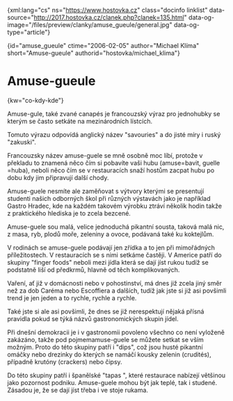
{xml:lang="cs" ns="https://www.hostovka.cz" class="docinfo linklist" data-source="http://2017.hostovka.cz/clanek.php?clanek=135.html" data-og-image="/files/preview/clanky/amuse_gueule/general.jpg" data-og-type="article"}

{id="amuse\_gueule" ctime="2006-02-05" author="Michael Klíma" short="Amuse-gueule" authorid="hostovka/michael\_klima"}

# Amuse-gueule

{kw="co-kdy-kde"}

Amuse-gule, také zvané canapés je francouzský výraz pro jednohubky se kterým se často setkáte na mezinárodních lístcích.

Tomuto výrazu odpovídá anglický název "savouries" a do jisté míry i ruský "zakuski".

Francouzsky název amuse-guele se mně osobně moc líbí, protože v překladu to znamená něco čím si pobavíte vaši hubu (amuse=bavit, guelle =huba), neboli něco čím se v restauracích snaží hostům zacpat hubu po dobu kdy jim připravují další chody.

Amuse-guele nesmíte ale zaměňovat s výtvory kterými se presentují studenti našich odborných škol při různých výstavách jako je například Gastro Hradec, kde na každém takovém výrobku ztráví několik hodin takže z praktického hlediska je to zcela bezcené.

Amuse-guele sou malá, velice jednoduchá pikantní sousta, taková malá nic, z masa, ryb, plodů moře, zeleniny a ovoce, podávaná také ku koktejlům.

V rodinách se amuse-guele podávají jen zřídka a to jen při mimořádných příležitostech. V restauracích se s nimi setkáme častěji. V Americe patří do skupiny "finger foods" neboli mezi jídla která se dají jíst rukou tudíž se podstatně liší od předkrmů, hlavně od těch komplikovaných.

Vaření, ať již v domácnosti nebo v pohostinství, má dnes již zcela jiný směr než za dob Caréma nebo Escoffiera a dalších, tudíž jak jste si již asi povšimli trend je jen jeden a to rychle, rychle a rychle.

Také jste si ale asi povšimli, že dnes se již nerespektují nějaká přísná pravidla pokud se týká názvů gastronomických skupin jídel.

Při dnešní demokracii je i v gastronomii povoleno všechno co není vyloženě zakázáno, takže pod pojmemamuse-guele se můžete setkat se vším možným. Proto do této skupiny patří i "dips", což jsou husté pikantní omáčky nebo drezinky do kterých se namáčí kousky zelenin (crudités), případně krutóny (crackers) nebo čipsy.

Do této skupiny patří i španělské "tapas ", které restaurace nabízejí většinou jako pozornost podniku. Amuse-guele mohou být jak teplé, tak i studené. Zásadou je, že se dají jíst třeba i ve stoje rukama.

